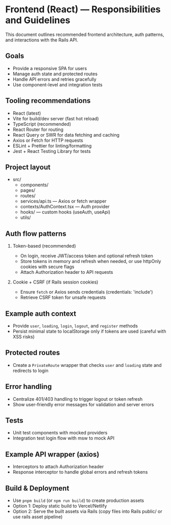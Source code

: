 # Frontend (React) — Responsibilities and Guidelines

This document outlines recommended frontend architecture, auth patterns, and interactions with the Rails API.

## Goals

- Provide a responsive SPA for users
- Manage auth state and protected routes
- Handle API errors and retries gracefully
- Use component-level and integration tests

## Tooling recommendations

- React (latest)
- Vite for build/dev server (fast hot reload)
- TypeScript (recommended)
- React Router for routing
- React Query or SWR for data fetching and caching
- Axios or Fetch for HTTP requests
- ESLint + Prettier for linting/formatting
- Jest + React Testing Library for tests

## Project layout

- src/
  - components/
  - pages/
  - routes/
  - services/api.ts — Axios or fetch wrapper
  - contexts/AuthContext.tsx — Auth provider
  - hooks/ — custom hooks (useAuth, useApi)
  - utils/

## Auth flow patterns

1) Token-based (recommended)
   - On login, receive JWT/access token and optional refresh token
   - Store tokens in memory and refresh when needed, or use httpOnly cookies with secure flags
   - Attach Authorization header to API requests

2) Cookie + CSRF (if Rails session cookies)
   - Ensure `fetch` or Axios sends credentials (credentials: 'include')
   - Retrieve CSRF token for unsafe requests

## Example auth context

- Provide `user`, `loading`, `login`, `logout`, and `register` methods
- Persist minimal state to localStorage only if tokens are used (careful with XSS risks)

## Protected routes

- Create a `PrivateRoute` wrapper that checks `user` and `loading` state and redirects to login

## Error handling

- Centralize 401/403 handling to trigger logout or token refresh
- Show user-friendly error messages for validation and server errors

## Tests

- Unit test components with mocked providers
- Integration test login flow with msw to mock API

## Example API wrapper (axios)

- Interceptors to attach Authorization header
- Response interceptor to handle global errors and refresh tokens

## Build & Deployment

- Use `pnpm build` (or `npm run build`) to create production assets
- Option 1: Deploy static build to Vercel/Netlify
- Option 2: Serve the built assets via Rails (copy files into Rails public/ or use rails asset pipeline)
